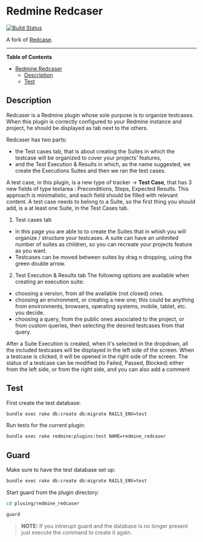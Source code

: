 # Redmine Redcaser

[![Build Status](https://travis-ci.org/marius-balteanu/redmine_redcaser.svg?branch=master)](https://travis-ci.org/marius-balteanu/redmine_redcaser)

A fork of [Redcase](https://bitbucket.org/bugzinga/redcase).

***

<!-- markdown-toc start - Don't edit this section. Run M-x markdown-toc-refresh-toc -->
**Table of Contents**

- [Redmine Redcaser](#redmine-redcaser)
    - [Description](#description)
    - [Test](#test)

<!-- markdown-toc end -->

## Description

Redcaser is a Redmine plugin whose sole purpose is to organize testcases. When this plugin is correctly configured to your Redmine instance and project, he should be displayed as tab next to the others.

Redcaser has two parts:
- the Test cases tab, that is about creating the Suites in which the testcase will be organized to cover your projects’ features, 
- and the Test Execution & Results in which, as the name suggested, we create the Executions Suites and then we ran the test cases.

A test case, in this plugin, is a new type of tracker -> **Test Case**, that has 3 new fields of type textarea : Preconditions, Steps, Expected Results. This approach is minimalistic, and each field should be filled with relevant content.
A test case needs to belong to a Suite, so the first thing you should add, is a at least one Suite, in the Test Cases tab.

1. Test cases tab
- in this page you are able to to create the Suites that in whish you will organize / structure your testcases. A suite can have an unlimited number of suites as children, so you can recreate your projects feature as you want.
 - Testcases can be moved between suites by drag n dropping, using the green double arrow.
 
2. Test Execution & Results tab
The following options are available when creating an execution suite: 
 - choosing a version, from all the available (not closed) ones.
 - choosing an environment, or creating a new one; this could be anything from environments, browsers, operating systems, mobile, tablet, etc. you decide.
 - choosing a query, from the public ones associated to the project,  or from custom queries, then selecting the desired testcases from that query.
 
After a Suite Execution is created, when it's selected in the dropdown, all the included testcases will be displayed in the left side of the screen. When a testcase is clicked, it will be opened in the right side of the screen.
The status of a testcase can be modified (to Failed, Passed, Blocked) either from the left side, or from the right side, and you can also add a comment

## Test

First create the test database:
```bash
bundle exec rake db:create db:migrate RAILS_ENV=test
```

Run tests for the current plugin:

```bash
bundle exec rake redmine:plugins:test NAME=redmine_redcaser
```

## Guard

Make sure to have the test database set up:
```bash
bundle exec rake db:create db:migrate RAILS_ENV=test
```

Start guard from the plugin directory:
```bash
cd plusing/redmine_redcaser

guard
```

> **NOTE:** If you intrerupt guard and the database is no longer present just
> execute the command to create it again.

